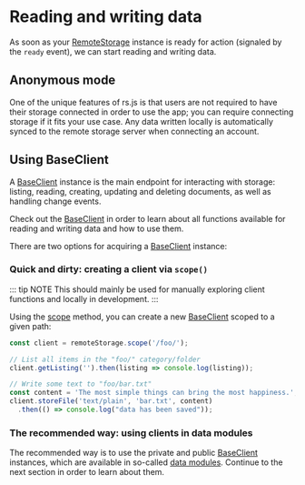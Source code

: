 # Reading and writing data

As soon as your [RemoteStorage][1] instance is ready for action (signaled by
the `ready` event), we can start reading and writing data.

## Anonymous mode

One of the unique features of rs.js is that users are not required to
have their storage connected in order to use the app; you can require
connecting storage if it fits your use case. Any data written locally is
automatically synced to the remote storage server when connecting an
account.

## Using BaseClient

A [BaseClient][2] instance is the main endpoint for interacting with
storage: listing, reading, creating, updating and deleting documents, as
well as handling change events.

Check out the [BaseClient][2] in order
to learn about all functions available for reading and writing data and how to
use them.

There are two options for acquiring a [BaseClient][2] instance:

### Quick and dirty: creating a client via `scope()`

::: tip NOTE
This should mainly be used for manually exploring client functions and locally in
development.
:::

Using the [scope](../api/baseclient/classes/BaseClient.html#scope) method,
you can create a new [BaseClient][2] scoped to a given path:

```js
const client = remoteStorage.scope('/foo/');

// List all items in the "foo/" category/folder
client.getListing('').then(listing => console.log(listing));

// Write some text to "foo/bar.txt"
const content = 'The most simple things can bring the most happiness.';
client.storeFile('text/plain', 'bar.txt', content)
  .then(() => console.log("data has been saved"));
```

### The recommended way: using clients in data modules

The recommended way is to use the private and public [BaseClient][2] instances,
which are available in so-called [data modules](../data-modules). Continue to
the next section in order to learn about them.

[1]: ../api/remotestorage/classes/RemoteStorage.html
[2]: ../api/baseclient/classes/BaseClient.html
